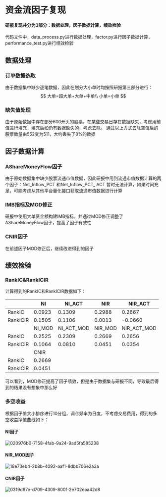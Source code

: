 # 资金流因子复现

#### 研报复现共分为3部分：数据处理，因子数据计算，绩效检验

代码文件中，data_process.py进行数据处理，factor.py进行因子数据计算，performance_test.py进行绩效检验

## 数据处理

### 订单数据选取

由于数据集中缺少逐笔数据，因此在划分大小单时均按照研报第三部分进行：
$$
大单=超大单+大单+中单\\
小单=小单
$$

### 缺失值处理

由于原始数据中存在部分600开头的股票，在某些交易日存在数据缺失，考虑用前值进行填充，填充后如仍有数据缺失的，考虑去除。
通过以上方式去除空值后的股票数量由552变为511，大约丢失了8%的数据

## 因子数据计算

### AShareMoneyFlow因子

由于原始数据集中缺少股票流通市值数据，因此研报中用到流通市值数据计算的两个因子：Net_Inflow_PCT 和Net_Inflow_PCT_ ACT 暂时无法计算，如果时间充足，可能考虑从其他平台量化接口获取流通市值数据进行计算

### IMB指标及MOD修正

研报中使用大单资金额构建IMB指标，并通过MOD修正调整了AShareMoneyFlow因子，提高了因子有效性

### CNIR因子

在前述因子MOD修正后，继续改进得到的因子

## 绩效检验

### RankIC&RankICIR

计算得到的RankIC和RankICIR数据如下：

|          | NI     | NI_ACT     | NIR     | NIR_ACT     |
| -------- | ------ | ---------- | ------- | ----------- |
| RankIC   | 0.0923 | 0.1309     | 0.2988  | 0.2667      |
| RankICIR | 0.1505 | 0.1106     | 0.0013  | -0.0660     |
|          | NI_MOD | NI_ACT_MOD | NIR_MOD | NIR_ACT_MOD |
| RankIC   | 0.2525 | 0.2309     | 0.2669  | 0.2656      |
| RankICIR | 0.1064 | 0.0810     | 0.0451  | 0.0354      |
|          | CNIR   |            |         |             |
| RankIC   | 0.2669 |            |         |             |
| RankICIR | 0.0451 |            |         |             |

可以看到，MOD修正提高了因子绩效，但是由于数据集与研报不同，导致最后得到的结果没有想象中那么好

### 多空收益

根据因子值大小排序进行10分组，调仓频率为日度，不考虑交易费用，得到的多空收益净值曲线如下：

#### NI因子

![020976b0-7158-4fab-9a24-9ad5fa585238](/Users/jerry/Library/Containers/at.EternalStorms.Yoink-demo/Data/Documents/YoinkPromisedFiles.noIndex/yoinkFilePromiseCreationFolder210264B6-2B6B-4A21-AE9D-62A11D39F665/add210264B6-2B6B-4A21-AE9D-62A11D39F665/020976b0-7158-4fab-9a24-9ad5fa585238.png)

#### NIR_MOD因子

![18e73eb4-2b8b-4092-aaf1-8dbb706e2a3a](/Users/jerry/Library/Containers/at.EternalStorms.Yoink-demo/Data/Documents/YoinkPromisedFiles.noIndex/yoinkFilePromiseCreationFolderD56CA9AB-3400-4FD8-BB82-9D400A97E015/addD56CA9AB-3400-4FD8-BB82-9D400A97E015/18e73eb4-2b8b-4092-aaf1-8dbb706e2a3a.png)

#### CNIR因子

![0319d87e-d709-4309-800f-2e702eaa42d8](/Users/jerry/Library/Containers/at.EternalStorms.Yoink-demo/Data/Documents/YoinkPromisedFiles.noIndex/yoinkFilePromiseCreationFolderF86764D2-4B54-4D63-B6EF-FE58FD503886/addF86764D2-4B54-4D63-B6EF-FE58FD503886/0319d87e-d709-4309-800f-2e702eaa42d8.png)


